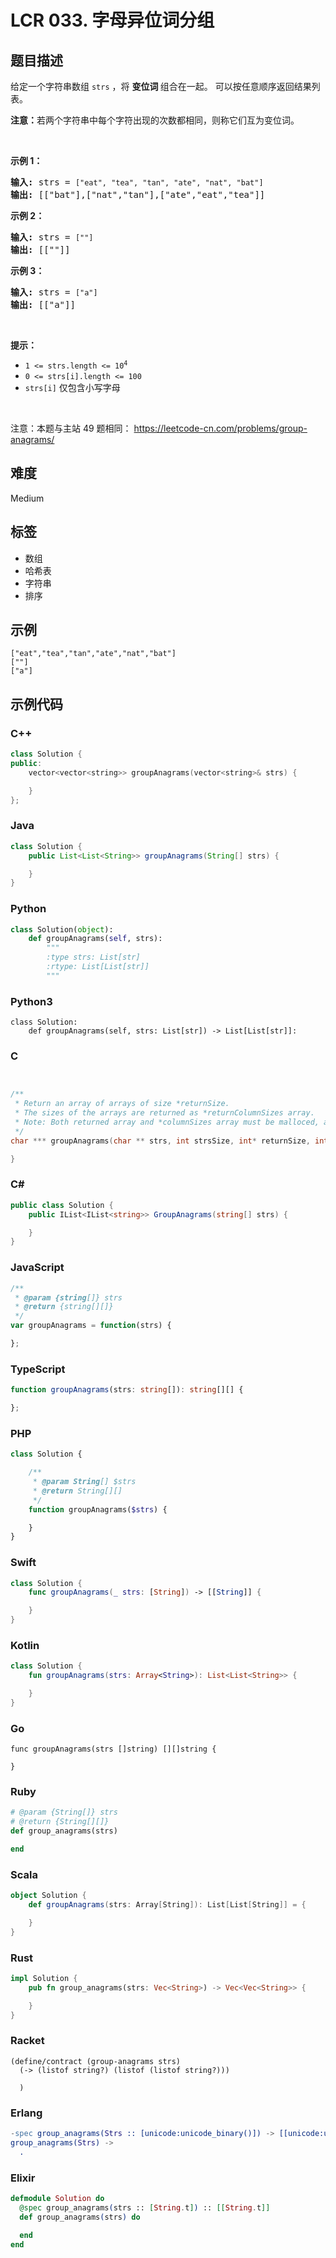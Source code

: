 # LCR 033. 字母异位词分组

## 题目描述

<p>给定一个字符串数组 <code>strs</code> ，将&nbsp;<strong>变位词&nbsp;</strong>组合在一起。 可以按任意顺序返回结果列表。</p>

<p><strong>注意：</strong>若两个字符串中每个字符出现的次数都相同，则称它们互为变位词。</p>

<p>&nbsp;</p>

<p><strong>示例 1：</strong></p>

<pre>
<strong>输入:</strong> strs = <code>[&quot;eat&quot;, &quot;tea&quot;, &quot;tan&quot;, &quot;ate&quot;, &quot;nat&quot;, &quot;bat&quot;]</code>
<strong>输出: </strong>[[&quot;bat&quot;],[&quot;nat&quot;,&quot;tan&quot;],[&quot;ate&quot;,&quot;eat&quot;,&quot;tea&quot;]]</pre>

<p><strong>示例 2：</strong></p>

<pre>
<strong>输入:</strong> strs = <code>[&quot;&quot;]</code>
<strong>输出: </strong>[[&quot;&quot;]]
</pre>

<p><strong>示例 3：</strong></p>

<pre>
<strong>输入:</strong> strs = <code>[&quot;a&quot;]</code>
<strong>输出: </strong>[[&quot;a&quot;]]</pre>

<p>&nbsp;</p>

<p><strong>提示：</strong></p>

<ul>
	<li><code>1 &lt;= strs.length &lt;= 10<sup>4</sup></code></li>
	<li><code>0 &lt;= strs[i].length &lt;= 100</code></li>
	<li><code>strs[i]</code>&nbsp;仅包含小写字母</li>
</ul>

<p>&nbsp;</p>

<p><meta charset="UTF-8" />注意：本题与主站 49&nbsp;题相同：&nbsp;<a href="https://leetcode-cn.com/problems/group-anagrams/">https://leetcode-cn.com/problems/group-anagrams/</a></p>


## 难度

Medium

## 标签

- 数组
- 哈希表
- 字符串
- 排序

## 示例

```
["eat","tea","tan","ate","nat","bat"]
[""]
["a"]
```

## 示例代码

### C++

```cpp
class Solution {
public:
    vector<vector<string>> groupAnagrams(vector<string>& strs) {

    }
};
```

### Java

```java
class Solution {
    public List<List<String>> groupAnagrams(String[] strs) {

    }
}
```

### Python

```python
class Solution(object):
    def groupAnagrams(self, strs):
        """
        :type strs: List[str]
        :rtype: List[List[str]]
        """
```

### Python3

```python3
class Solution:
    def groupAnagrams(self, strs: List[str]) -> List[List[str]]:
```

### C

```c


/**
 * Return an array of arrays of size *returnSize.
 * The sizes of the arrays are returned as *returnColumnSizes array.
 * Note: Both returned array and *columnSizes array must be malloced, assume caller calls free().
 */
char *** groupAnagrams(char ** strs, int strsSize, int* returnSize, int** returnColumnSizes){

}
```

### C#

```csharp
public class Solution {
    public IList<IList<string>> GroupAnagrams(string[] strs) {

    }
}
```

### JavaScript

```javascript
/**
 * @param {string[]} strs
 * @return {string[][]}
 */
var groupAnagrams = function(strs) {

};
```

### TypeScript

```typescript
function groupAnagrams(strs: string[]): string[][] {

};
```

### PHP

```php
class Solution {

    /**
     * @param String[] $strs
     * @return String[][]
     */
    function groupAnagrams($strs) {

    }
}
```

### Swift

```swift
class Solution {
    func groupAnagrams(_ strs: [String]) -> [[String]] {

    }
}
```

### Kotlin

```kotlin
class Solution {
    fun groupAnagrams(strs: Array<String>): List<List<String>> {

    }
}
```

### Go

```golang
func groupAnagrams(strs []string) [][]string {

}
```

### Ruby

```ruby
# @param {String[]} strs
# @return {String[][]}
def group_anagrams(strs)

end
```

### Scala

```scala
object Solution {
    def groupAnagrams(strs: Array[String]): List[List[String]] = {

    }
}
```

### Rust

```rust
impl Solution {
    pub fn group_anagrams(strs: Vec<String>) -> Vec<Vec<String>> {

    }
}
```

### Racket

```racket
(define/contract (group-anagrams strs)
  (-> (listof string?) (listof (listof string?)))

  )
```

### Erlang

```erlang
-spec group_anagrams(Strs :: [unicode:unicode_binary()]) -> [[unicode:unicode_binary()]].
group_anagrams(Strs) ->
  .
```

### Elixir

```elixir
defmodule Solution do
  @spec group_anagrams(strs :: [String.t]) :: [[String.t]]
  def group_anagrams(strs) do

  end
end
```

